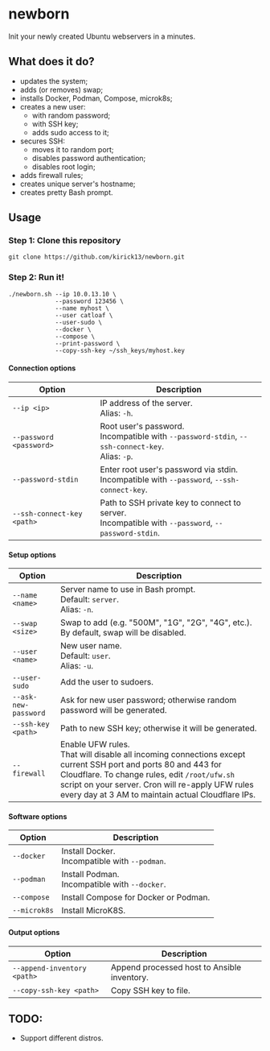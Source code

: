 
# newborn

Init your newly created Ubuntu webservers in a minutes.

## What does it do?

- updates the system;
- adds (or removes) swap;
- installs Docker, Podman, Compose, microk8s;
- creates a new user:
    - with random password;
    - with SSH key;
    - adds sudo access to it;
- secures SSH:
    - moves it to random port;
    - disables password authentication;
    - disables root login;
- adds firewall rules;
- creates unique server's hostname;
- creates pretty Bash prompt.

## Usage

### Step 1: Clone this repository

```
git clone https://github.com/kirick13/newborn.git
```

### Step 2: Run it!

```
./newborn.sh --ip 10.0.13.10 \
             --password 123456 \
             --name myhost \
             --user catloaf \
             --user-sudo \
             --docker \
             --compose \
             --print-password \
             --copy-ssh-key ~/ssh_keys/myhost.key
```

#### Connection options

| Option | Description |
| - | - |
| `--ip <ip>` | IP address of the server. <br> Alias: `-h`. |
| `--password <password>` | Root user's password. <br> Incompatible with `--password-stdin`, `--ssh-connect-key`. <br> Alias: `-p`. |
| `--password-stdin` | Enter root user's password via stdin. <br> Incompatible with `--password`, `--ssh-connect-key`. |
| `--ssh-connect-key <path>` | Path to SSH private key to connect to server. <br> Incompatible with `--password`, `--password-stdin`. |

#### Setup options

| Option | Description |
| - | - |
| `--name <name>` | Server name to use in Bash prompt. <br> Default: `server`. <br> Alias: `-n`. |
| `--swap <size>` | Swap to add (e.g. "500M", "1G", "2G", "4G", etc.). <br> By default, swap will be disabled. |
| `--user <name>` | New user name. <br> Default: `user`. <br> Alias: `-u`. |
| `--user-sudo` | Add the user to sudoers. |
| `--ask-new-password` | Ask for new user password; otherwise random password will be generated. |
| `--ssh-key <path>` | Path to new SSH key; otherwise it will be generated. |
| `--firewall` | Enable UFW rules. <br> That will disable all incoming connections except current SSH port and ports 80 and 443 for Cloudflare. To change rules, edit `/root/ufw.sh` script on your server. Cron will re-apply UFW rules every day at 3 AM to maintain actual Cloudflare IPs. |

#### Software options

| Option | Description |
| - | - |
| `--docker` | Install Docker. <br> Incompatible with `--podman`. |
| `--podman` | Install Podman. <br> Incompatible with `--docker`. |
| `--compose` | Install Compose for Docker or Podman. |
| `--microk8s` | Install MicroK8S. |

#### Output options

| Option | Description |
| - | - |
| `--append-inventory <path>` | Append processed host to Ansible inventory. |
| `--copy-ssh-key <path>` | Copy SSH key to file. |

## TODO:

- Support different distros.
